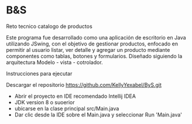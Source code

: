 # B&S
Reto tecnico catalogo de productos

Este programa fue desarrollado como una aplicación de escritorio en Java utilizando JSwing,
con el objetivo de gestionar productos, enfocado en permitir al usuario listar, ver detalle y agregar un producto mediante componentes como tablas, botones y formularios. Diseñado siguiendo la arquitectura Modelo - vista - cotrolador.

Instrucciones para ejecutar

Descargar el repositorio 
https://github.com/KellyYexabel/ByS.git
- Abrir el proyecto en IDE recomendado Intellij IDEA
- JDK version 8 o suoerior
- ubicarse en la clase principal  src/Main.java
- Dar clic desde la IDE sobre el Main.java y seleccionar Run 'Main.java'
  
